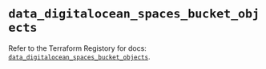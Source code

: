 # `data_digitalocean_spaces_bucket_objects`

Refer to the Terraform Registory for docs: [`data_digitalocean_spaces_bucket_objects`](https://registry.terraform.io/providers/digitalocean/digitalocean/2.31.0/docs/data-sources/spaces_bucket_objects).
